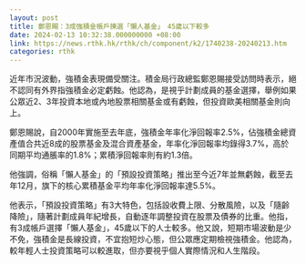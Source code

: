 ```yaml
---
layout: post
title: 鄭恩賜：3成強積金帳戶揀選「懶人基金」　45歲以下較多
date: 2024-02-13 10:32:38.000000000 +08:00
link: https://news.rthk.hk/rthk/ch/component/k2/1740238-20240213.htm
categories: rthk
---
```


近年市況波動，強積金表現備受關注。積金局行政總監鄭恩賜接受訪問時表示，絕不認同有外界指強積金必定虧蝕。他認為，是視乎計劃成員的基金選擇，舉例如果公眾近2、3年投資本地或內地股票相關基金或有虧蝕，但投資歐美相關基金則向上。

鄭恩賜說，自2000年實施至去年底，強積金年率化淨回報率2.5%，佔強積金總資產值合共近8成的股票基金及混合資產基金，年率化淨回報率均錄得3.7%，高於同期平均通脹率的1.8%；累積淨回報率則有約1.3倍。

他強調，俗稱「懶人基金」的「預設投資策略」推出至今近7年並無虧蝕，截至去年12月，旗下的核心累積基金平均年率化淨回報率達5.5%。

他表示，「預設投資策略」有3大特色，包括設收費上限、分散風險，以及「隨齡降險」，隨著計劃成員年紀增長，自動逐年調整投資在股票及債券的比重。他指，有3成帳戶選擇「懶人基金」，45歲以下的人士較多。他又說，短期市場波動是少不免，強積金是長線投資，不宜抱短炒心態，但公眾應定期檢視強積金。他認為，較年輕人士投資策略可以較進取，但亦要視乎個人實際情況和人生階段。
